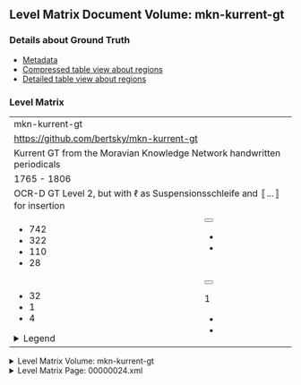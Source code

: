 <script type="text/javascript" charset="utf8" src="lang.js"> </script>
<link rel="stylesheet" href="table_hide.css"/>
<link rel="stylesheet" href="levelparser.css"/>
<div>
   <h2>Level Matrix Document Volume: mkn-kurrent-gt</h2>
   <h3>Details about Ground Truth</h3>
   <ul>
      <li>
         <a href="metadata">Metadata</a>
      </li>
      <li>
         <a href="table">Compressed table view about regions</a>
      </li>
      <li>
         <a href="overview">Detailed table view about regions</a>
      </li>
   </ul>
</div>
<div>
   <h3>Level Matrix</h3>
   <table class="volumelevel">
      <tr>
         <td class="vname" colspan="2">mkn-kurrent-gt</td>
      </tr>
      <tr>
         <td class="url" colspan="2">
            <a href="https://github.com/bertsky/mkn-kurrent-gt">https://github.com/bertsky/mkn-kurrent-gt</a>
         </td>
      </tr>
      <tr>
         <td class="description" colspan="2">Kurrent GT from the Moravian Knowledge Network handwritten periodicals</td>
      </tr>
      <tr>
         <td class="time" colspan="2">1765 - 1806</td>
      </tr>
      <tr>
         <td class="guidelines" colspan="2">OCR-D GT Level 2, but with ℓ as Suspensionsschleife and 〚...〛 for insertion</td>
      </tr>
      <tr>
         <td class="char">
            <ul>
               <li class="sumchar">742</li>
               <li class="ssl1">322</li>
               <li class="ssl2">110</li>
               <li class="ssl3">28</li>
            </ul>
         </td>
         <td class="leveldesc">
            <button type="button"
                    class="bilanguage"
                    onclick="changeLanguage()"
                    data-en="Deutsch"
                    data-de="English"> </button>
            <p class="bilanguage"
               data-de="Die Transkription des Korpus entspricht dem Level 1."
               data-en="The Transcription of volume corresponds to level 1."/>
            <ul>
               <li>
                  <a href="https://ocr-d.de/en/gt-guidelines/trans/trGrundsaetze.html">
                     <span class="bilanguage"
                           data-de="Allgemeines zu den Transkriptionslevel"
                           data-en="General explanation of the ground truth levels"/>
                  </a>
               </li>
               <li>
                  <a href="https://ocr-d.de/en/gt-guidelines/trans/tr_level_1_4.html">
                     <span class="bilanguage"
                           data-de="Transkribieren im Level 1."
                           data-en="How to Transcribe in Level 1."/>
                  </a>
                  <br/>
                  <br/>
               </li>
            </ul>
         </td>
      </tr>
      <tr>
         <td>
            <ul class="grid-l">
               <li class="key15">32</li>
               <li class="key16">1</li>
               <li class="key1">4</li>
            </ul>
            <details>
               <summary class="infolegend">Legend</summary>
               <dl class="grid">
                  <dt>TextLine</dt>
                  <dd>TextLine</dd>
                  <dt>Page</dt>
                  <dd>Page</dd>
                  <dt>TxtRegion</dt>
                  <dd>
                     <a href="https://ocr-d.de/en/gt-guidelines/trans/lytextregion.html"
                        target="_blank">TextRegion</a>
                  </dd>
               </dl>
            </details>
         </td>
         <td class="leveldesc">
            <button type="button"
                    class="bilanguage"
                    onclick="changeLanguage()"
                    data-en="Deutsch"
                    data-de="English"> </button>
            <p class="bilanguage"
               data-de="Layout-Transkription entspricht dem Level 1."
               data-en="Layout transcription corresponds to level 1."/>
            <span class="level">1</span>
            <ul>
               <li>
                  <a href="https://ocr-d.de/en/gt-guidelines/trans/structur_gt.html">
                     <span class="bilanguage"
                           data-de="Allgemeines zum Structure Ground Truth"
                           data-en="General explanation of the Structure Ground Truth"/>
                  </a>
               </li>
               <li>
                  <a href="https://ocr-d.de/en/gt-guidelines/trans/ly_level_1_5.html">
                     <span class="bilanguage"
                           data-de="Wie wird im Level 1 das Layout transkribiert."
                           data-en="How to transcribe the layout in Level 1."/>
                  </a>
               </li>
            </ul>
         </td>
      </tr>
   </table>
   <details>
      <summary class="volume">Level Matrix Volume: mkn-kurrent-gt</summary>
      <table class="volumelevel">
         <tr title="LATIN SMALL LIGATURE FI">
            <td class="l1" char="fi">1</td>
            <td class="l2" char="fi">1</td>
            <td class="l3" char="ﬁ">0</td>
         </tr>
         <tr title="LATIN SMALL LIGATURE LONG S T">
            <td class="l1" char="st">1</td>
            <td class="l2" char="ſt">6</td>
            <td class="l3" char="ﬅ">0</td>
         </tr>
         <tr title="LATIN SMALL LIGATURE ST">
            <td class="l1" char="st">1</td>
            <td class="l2" char="st">1</td>
            <td class="l3" char="ﬆ">0</td>
         </tr>
         <tr title="LEFTWARDS ARROW">
            <td class="l1" char="-">3</td>
            <td class="l2" char="←">0</td>
            <td class="l3" char="←">0</td>
         </tr>
         <tr title="RIGHTWARDS ARROW">
            <td class="l1" char="-">3</td>
            <td class="l2" char="→">0</td>
            <td class="l3" char="→">0</td>
         </tr>
         <tr title="HYPHEN">
            <td class="l1" char="-">3</td>
            <td class="l2" char="‐">0</td>
            <td class="l3" char="‐">0</td>
         </tr>
         <tr title="NON-BREAKING HYPHEN">
            <td class="l1" char="-">3</td>
            <td class="l2" char="‑">0</td>
            <td class="l3" char="‑">0</td>
         </tr>
         <tr title="FIGURE DASH">
            <td class="l1" char="-">3</td>
            <td class="l2" char="‒">0</td>
            <td class="l3" char="‒">0</td>
         </tr>
         <tr title="EN DASH">
            <td class="l1" char="-">3</td>
            <td class="l2" char="–">0</td>
            <td class="l3" char="–">0</td>
         </tr>
         <tr title="EM DASH">
            <td class="l1" char="--">0</td>
            <td class="l2" char="—">2</td>
            <td class="l3" char="—">2</td>
         </tr>
         <tr title="GREEK CAPITAL LETTER THETA">
            <td class="l1" char="Th">2</td>
            <td class="l2" char="Θ">0</td>
            <td class="l3" char="Θ">0</td>
         </tr>
         <tr title="GREEK SMALL LETTER THETA">
            <td class="l1" char="th">5</td>
            <td class="l2" char="θ">0</td>
            <td class="l3" char="θ">0</td>
         </tr>
         <tr title="LATIN SMALL LETTER I WITH CIRCUMFLEX">
            <td class="l1" char="ei">6</td>
            <td class="l2" char="î">0</td>
            <td class="l3" char="î">0</td>
         </tr>
         <tr title="LATIN SMALL LETTER U WITH CIRCUMFLEX">
            <td class="l1" char="au">3</td>
            <td class="l2" char="û">0</td>
            <td class="l3" char="û">0</td>
         </tr>
         <tr title="LATIN CAPITAL LETTER THORN">
            <td class="l1" char="Th">2</td>
            <td class="l2" char="Þ">0</td>
            <td class="l3" char="Þ">0</td>
         </tr>
         <tr title="LATIN SMALL LETTER THORN">
            <td class="l1" char="th">5</td>
            <td class="l2" char="þ">0</td>
            <td class="l3" char="þ">0</td>
         </tr>
         <tr title="LATIN CAPITAL LETTER ENG">
            <td class="l1" char="ng">2</td>
            <td class="l2" char="Ŋ">0</td>
            <td class="l3" char="Ŋ">0</td>
         </tr>
         <tr title="LATIN SMALL LETTER LONG S">
            <td class="l1" char="s">0</td>
            <td class="l2" char="ſ">18</td>
            <td class="l3" char="ſ">18</td>
         </tr>
         <tr title="LATIN SMALL LIGATURE AG">
            <td class="l1" char="ag">3</td>
            <td class="l2" char="ag">3</td>
            <td class="l3" char="">0</td>
         </tr>
         <tr title="LATIN SMALL LIGATURE AL">
            <td class="l1" char="al">2</td>
            <td class="l2" char="al">2</td>
            <td class="l3" char="">0</td>
         </tr>
         <tr title="LATIN SMALL LIGATURE AN">
            <td class="l1" char="an">7</td>
            <td class="l2" char="an">7</td>
            <td class="l3" char="">0</td>
         </tr>
         <tr title="LATIN SMALL LIGATURE A SMALL CAPITAL N">
            <td class="l1" char="an">7</td>
            <td class="l2" char="aɴ">0</td>
            <td class="l3" char="">0</td>
         </tr>
         <tr title="LATIN SMALL LIGATURE AR">
            <td class="l1" char="ar">10</td>
            <td class="l2" char="ar">10</td>
            <td class="l3" char="">0</td>
         </tr>
         <tr title="LATIN SMALL LIGATURE CT">
            <td class="l1" char="ct">2</td>
            <td class="l2" char="ct">2</td>
            <td class="l3" char="">0</td>
         </tr>
         <tr title="LATIN SMALL LIGATURE CH">
            <td class="l1" char="ch">16</td>
            <td class="l2" char="ch">16</td>
            <td class="l3" char="">0</td>
         </tr>
         <tr title="LATIN SMALL LIGATURE EY">
            <td class="l1" char="ey">2</td>
            <td class="l2" char="ey">2</td>
            <td class="l3" char="">0</td>
         </tr>
         <tr title="LATIN SMALL LIGATURE O R ROTUNDA">
            <td class="l1" char="or">1</td>
            <td class="l2" char="oꝛ">0</td>
            <td class="l3" char="">0</td>
         </tr>
         <tr title="LATIN SMALL LIGATURE OC">
            <td class="l1" char="oc">2</td>
            <td class="l2" char="oc">2</td>
            <td class="l3" char="">0</td>
         </tr>
         <tr title="LATIN SMALL LIGATURE LONG S DESCENDING T">
            <td class="l1" char="st">1</td>
            <td class="l2" char="ſt">6</td>
            <td class="l3" char="">0</td>
         </tr>
         <tr title="LATIN SMALL LIGATURE LONG S I">
            <td class="l1" char="si">1</td>
            <td class="l2" char="ſi">2</td>
            <td class="l3" char="">0</td>
         </tr>
         <tr title="LATIN SMALL LIGATURE LONG S P">
            <td class="l1" char="sp">1</td>
            <td class="l2" char="ſp">0</td>
            <td class="l3" char="">0</td>
         </tr>
         <tr title="LATIN SMALL LIGATURE LONG S CH">
            <td class="l1" char="sch">0</td>
            <td class="l2" char="ſch">9</td>
            <td class="l3" char="">0</td>
         </tr>
         <tr title="LATIN SMALL LETTER E WITH OGONEK AND MACRON">
            <td class="l1" char="en">26</td>
            <td class="l2" char="ę̄">0</td>
            <td class="l3" char="">0</td>
         </tr>
         <tr title="LATIN CAPITAL LETTER J WITH HIGH MACRON (ABOVE CHARACTER)">
            <td class="l1" char="Jn">1</td>
            <td class="l2" char="J̄">0</td>
            <td class="l3" char="">0</td>
         </tr>
         <tr title="LATIN SMALL LETTER L WITH HIGH MACRON (ABOVE CHARACTER)">
            <td class="l1" char="ln">1</td>
            <td class="l2" char="l̄">0</td>
            <td class="l3" char="">0</td>
         </tr>
         <tr title="LATIN SMALL LETTER M WITH MEDIUM-HIGH OVERLINE (ABOVE CHARACTER)">
            <td class="l1" char="m">0</td>
            <td class="l2" char="m̅">1</td>
            <td class="l3" char="">0</td>
         </tr>
         <tr title="LATIN SMALL LETTER O WITH STROKE AND MACRON">
            <td class="l1" char="ön">3</td>
            <td class="l2" char="ø̄">0</td>
            <td class="l3" char="">0</td>
         </tr>
         <tr title="LATIN SMALL LETTER THORN WITH ACUTE">
            <td class="l1" char="th">5</td>
            <td class="l2" char="þ́">0</td>
            <td class="l3" char="">0</td>
         </tr>
         <tr title="LATIN CAPITAL LETTER THORN WITH DOT BELOW">
            <td class="l1" char="Th">2</td>
            <td class="l2" char="Þ̣">0</td>
            <td class="l3" char="">0</td>
         </tr>
         <tr title="LATIN SMALL LETTER THORN WITH DOT BELOW">
            <td class="l1" char="th">5</td>
            <td class="l2" char="þ̣">0</td>
            <td class="l3" char="">0</td>
         </tr>
         <tr title="LATIN SMALL LETTER EU WITH CIRCUMFLEX">
            <td class="l1" char="eu">4</td>
            <td class="l2" char="eu᷍">0</td>
            <td class="l3" char="">0</td>
         </tr>
         <tr title="LATIN SMALL LETTER E WITH LATIN SMALL LETTER I ABOVE">
            <td class="l1" char="ei">6</td>
            <td class="l2" char="eͥ">0</td>
            <td class="l3" char="">0</td>
         </tr>
         <tr title="LATIN SMALL LETTER I WITH LATIN SMALL LETTER E ABOVE">
            <td class="l1" char="ie">9</td>
            <td class="l2" char="iͤ">0</td>
            <td class="l3" char="">0</td>
         </tr>
         <tr title="LATIN SMALL LETTER I WITH LATIN SMALL LETTER U ABOVE">
            <td class="l1" char="iu">1</td>
            <td class="l2" char="iͧ">0</td>
            <td class="l3" char="">0</td>
         </tr>
         <tr title="LATIN SMALL LETTER M WITH LATIN SMALL LETTER E ABOVE">
            <td class="l1" char="me">5</td>
            <td class="l2" char="mͤ">0</td>
            <td class="l3" char="">0</td>
         </tr>
         <tr title="LATIN SMALL LETTER O WITH LATIN SMALL LETTER V ABOVE">
            <td class="l1" char="ov">2</td>
            <td class="l2" char="oͮ">0</td>
            <td class="l3" char="">0</td>
         </tr>
         <tr title="LATIN SMALL LETTER W WITH LATIN SMALL LETTER E ABOVE">
            <td class="l1" char="we">1</td>
            <td class="l2" char="wͤ">0</td>
            <td class="l3" char="">0</td>
         </tr>
         <tr title="LATIN SMALL LETTER W WITH LATIN SMALL LETTER A ABOVE">
            <td class="l1" char="wa">1</td>
            <td class="l2" char="wͣ">0</td>
            <td class="l3" char="">0</td>
         </tr>
         <tr title="LATIN SMALL LETTER W WITH LATIN SMALL LETTER U ABOVE">
            <td class="l1" char="wu">1</td>
            <td class="l2" char="wͧ">0</td>
            <td class="l3" char="">0</td>
         </tr>
         <tr title="LATIN SMALL LETTER E WITH DIAERESIS AND MACRON">
            <td class="l1" char="en">26</td>
            <td class="l2" char="ë̄">0</td>
            <td class="l3" char="">0</td>
         </tr>
         <tr title="LATIN SMALL LETTER A WITH MACRON AND BREVE">
            <td class="l1" char="an">7</td>
            <td class="l2" char="ā̆">0</td>
            <td class="l3" char="">0</td>
         </tr>
         <tr title="LATIN SMALL LETTER E WITH MACRON AND BREVE">
            <td class="l1" char="en">26</td>
            <td class="l2" char="ē̆">0</td>
            <td class="l3" char="">0</td>
         </tr>
         <tr title="LATIN SMALL LETTER I WITH MACRON AND BREVE">
            <td class="l1" char="in">12</td>
            <td class="l2" char="ī̆">0</td>
            <td class="l3" char="">0</td>
         </tr>
         <tr title="LATIN SMALL LETTER O WITH MACRON AND BREVE">
            <td class="l1" char="on">5</td>
            <td class="l2" char="ō̆">0</td>
            <td class="l3" char="">0</td>
         </tr>
         <tr title="LATIN SMALL LETTER O WITH STROKE AND MACRON AND BREVE">
            <td class="l1" char="ön">3</td>
            <td class="l2" char="ø̄̆">0</td>
            <td class="l3" char="">0</td>
         </tr>
         <tr title="LATIN SMALL LETTER U WITH MACRON AND BREVE">
            <td class="l1" char="un">2</td>
            <td class="l2" char="ū̆">0</td>
            <td class="l3" char="">0</td>
         </tr>
         <tr title="LATIN SMALL LETTER A WITH MACRON AND ACUTE">
            <td class="l1" char="an">7</td>
            <td class="l2" char="ā́">0</td>
            <td class="l3" char="">0</td>
         </tr>
         <tr title="LATIN SMALL LETTER I WITH MACRON AND ACUTE">
            <td class="l1" char="in">12</td>
            <td class="l2" char="ī́">0</td>
            <td class="l3" char="">0</td>
         </tr>
         <tr title="LATIN SMALL LETTER O WITH STROKE AND MACRON AND ACUTE">
            <td class="l1" char="ön">3</td>
            <td class="l2" char="ø̄́">0</td>
            <td class="l3" char="">0</td>
         </tr>
         <tr title="LATIN SMALL LETTER U WITH MACRON AND ACUTE">
            <td class="l1" char="un">2</td>
            <td class="l2" char="ū́">0</td>
            <td class="l3" char="">0</td>
         </tr>
         <tr title="COMBINING LATIN SMALL LIGATURE AN">
            <td class="l1" char="an">7</td>
            <td class="l2" char="an">7</td>
            <td class="l3" char="">0</td>
         </tr>
         <tr title="COMBINING LATIN SMALL LIGATURE AR">
            <td class="l1" char="ar">10</td>
            <td class="l2" char="ar">10</td>
            <td class="l3" char="">0</td>
         </tr>
         <tr title="COMBINING LATIN SMALL LIGATURE A SMALL CAPITAL N">
            <td class="l1" char="an">7</td>
            <td class="l2" char="aɴ">0</td>
            <td class="l3" char="">0</td>
         </tr>
         <tr title="RUNIC LETTER ETH">
            <td class="l1" char="th">5</td>
            <td class="l2" char="ᚧ">0</td>
            <td class="l3" char="ᚧ">0</td>
         </tr>
         <tr title="RUNIC LETTER THURISAZ THURS THORN">
            <td class="l1" char="th">5</td>
            <td class="l2" char="ᚦ">0</td>
            <td class="l3" char="ᚦ">0</td>
         </tr>
         <tr title="SUPERSCRIPT MINUS">
            <td class="l1" char="-">3</td>
            <td class="l2" char="⁻">0</td>
            <td class="l3" char="⁻">0</td>
         </tr>
         <tr title="DOUBLE OBLIQUE HYPHEN">
            <td class="l1" char="-">3</td>
            <td class="l2" char="-">3</td>
            <td class="l3" char="⸗">8</td>
         </tr>
         <tr title="DOUBLE HYPHEN">
            <td class="l1" char="-">3</td>
            <td class="l2" char="⹀">0</td>
            <td class="l3" char="⹀">0</td>
         </tr>
      </table>
   </details>
   <details>
      <summary>Level Matrix Page: 00000024.xml</summary>
      <table class="pagelevel">
         <tr>
            <td class="dname" colspan="2">00000024.xml</td>
         </tr>
         <tr>
            <td class="char">
               <ul class="suml">
                  <li class="sumchar">742</li>
                  <li class="sl1">322</li>
                  <li class="sl2">110</li>
                  <li class="sl3">28</li>
               </ul>
            </td>
            <td class="leveldesc" colspan="3">
               <button type="button"
                       class="bilanguage"
                       onclick="changeLanguage()"
                       data-en="Deutsch"
                       data-de="English"> </button>
               <p class="bilanguage"
                  data-de="Transkription entspricht dem Level 1"
                  data-en="Transcription corresponds to level 1"/>
               <span class="level">1</span>
               <ul>
                  <li>
                     <a href="https://ocr-d.de/en/gt-guidelines/trans/trGrundsaetze.html">
                        <span class="bilanguage"
                              data-de="Allgemeines zu den Transkriptionslevel"
                              data-en="General explanation of the ground truth levels"/>
                     </a>
                  </li>
                  <li>
                     <a href="https://ocr-d.de/en/gt-guidelines/trans/tr_level_1_4.html">
                        <span class="bilanguage"
                              data-de="Wie wird im Level 1 transkribiert."
                              data-en="How to transcribe in Level 1."/>
                     </a>
                  </li>
               </ul>
            </td>
         </tr>
         <tr title="LATIN SMALL LIGATURE FI">
            <td class="l1" char="fi">1</td>
            <td class="l2" char="fi">1</td>
            <td class="l3" char="ﬁ">0</td>
         </tr>
         <tr title="LATIN SMALL LIGATURE LONG S T">
            <td class="l1" char="st">1</td>
            <td class="l2" char="ſt">6</td>
            <td class="l3" char="ﬅ">0</td>
         </tr>
         <tr title="LATIN SMALL LIGATURE ST">
            <td class="l1" char="st">1</td>
            <td class="l2" char="st">1</td>
            <td class="l3" char="ﬆ">0</td>
         </tr>
         <tr title="LEFTWARDS ARROW">
            <td class="l1" char="-">3</td>
            <td class="l2" char="←">0</td>
            <td class="l3" char="←">0</td>
         </tr>
         <tr title="RIGHTWARDS ARROW">
            <td class="l1" char="-">3</td>
            <td class="l2" char="→">0</td>
            <td class="l3" char="→">0</td>
         </tr>
         <tr title="HYPHEN">
            <td class="l1" char="-">3</td>
            <td class="l2" char="‐">0</td>
            <td class="l3" char="‐">0</td>
         </tr>
         <tr title="NON-BREAKING HYPHEN">
            <td class="l1" char="-">3</td>
            <td class="l2" char="‑">0</td>
            <td class="l3" char="‑">0</td>
         </tr>
         <tr title="FIGURE DASH">
            <td class="l1" char="-">3</td>
            <td class="l2" char="‒">0</td>
            <td class="l3" char="‒">0</td>
         </tr>
         <tr title="EN DASH">
            <td class="l1" char="-">3</td>
            <td class="l2" char="–">0</td>
            <td class="l3" char="–">0</td>
         </tr>
         <tr title="EM DASH">
            <td class="l1" char="--">0</td>
            <td class="l2" char="—">2</td>
            <td class="l3" char="—">2</td>
         </tr>
         <tr title="GREEK CAPITAL LETTER THETA">
            <td class="l1" char="Th">2</td>
            <td class="l2" char="Θ">0</td>
            <td class="l3" char="Θ">0</td>
         </tr>
         <tr title="GREEK SMALL LETTER THETA">
            <td class="l1" char="th">5</td>
            <td class="l2" char="θ">0</td>
            <td class="l3" char="θ">0</td>
         </tr>
         <tr title="LATIN SMALL LETTER I WITH CIRCUMFLEX">
            <td class="l1" char="ei">6</td>
            <td class="l2" char="î">0</td>
            <td class="l3" char="î">0</td>
         </tr>
         <tr title="LATIN SMALL LETTER U WITH CIRCUMFLEX">
            <td class="l1" char="au">3</td>
            <td class="l2" char="û">0</td>
            <td class="l3" char="û">0</td>
         </tr>
         <tr title="LATIN CAPITAL LETTER THORN">
            <td class="l1" char="Th">2</td>
            <td class="l2" char="Þ">0</td>
            <td class="l3" char="Þ">0</td>
         </tr>
         <tr title="LATIN SMALL LETTER THORN">
            <td class="l1" char="th">5</td>
            <td class="l2" char="þ">0</td>
            <td class="l3" char="þ">0</td>
         </tr>
         <tr title="LATIN CAPITAL LETTER ENG">
            <td class="l1" char="ng">2</td>
            <td class="l2" char="Ŋ">0</td>
            <td class="l3" char="Ŋ">0</td>
         </tr>
         <tr title="LATIN SMALL LETTER LONG S">
            <td class="l1" char="s">0</td>
            <td class="l2" char="ſ">18</td>
            <td class="l3" char="ſ">18</td>
         </tr>
         <tr title="LATIN SMALL LIGATURE AG">
            <td class="l1" char="ag">3</td>
            <td class="l2" char="ag">3</td>
            <td class="l3" char="">0</td>
         </tr>
         <tr title="LATIN SMALL LIGATURE AL">
            <td class="l1" char="al">2</td>
            <td class="l2" char="al">2</td>
            <td class="l3" char="">0</td>
         </tr>
         <tr title="LATIN SMALL LIGATURE AN">
            <td class="l1" char="an">7</td>
            <td class="l2" char="an">7</td>
            <td class="l3" char="">0</td>
         </tr>
         <tr title="LATIN SMALL LIGATURE A SMALL CAPITAL N">
            <td class="l1" char="an">7</td>
            <td class="l2" char="aɴ">0</td>
            <td class="l3" char="">0</td>
         </tr>
         <tr title="LATIN SMALL LIGATURE AR">
            <td class="l1" char="ar">10</td>
            <td class="l2" char="ar">10</td>
            <td class="l3" char="">0</td>
         </tr>
         <tr title="LATIN SMALL LIGATURE CT">
            <td class="l1" char="ct">2</td>
            <td class="l2" char="ct">2</td>
            <td class="l3" char="">0</td>
         </tr>
         <tr title="LATIN SMALL LIGATURE CH">
            <td class="l1" char="ch">16</td>
            <td class="l2" char="ch">16</td>
            <td class="l3" char="">0</td>
         </tr>
         <tr title="LATIN SMALL LIGATURE EY">
            <td class="l1" char="ey">2</td>
            <td class="l2" char="ey">2</td>
            <td class="l3" char="">0</td>
         </tr>
         <tr title="LATIN SMALL LIGATURE O R ROTUNDA">
            <td class="l1" char="or">1</td>
            <td class="l2" char="oꝛ">0</td>
            <td class="l3" char="">0</td>
         </tr>
         <tr title="LATIN SMALL LIGATURE OC">
            <td class="l1" char="oc">2</td>
            <td class="l2" char="oc">2</td>
            <td class="l3" char="">0</td>
         </tr>
         <tr title="LATIN SMALL LIGATURE LONG S DESCENDING T">
            <td class="l1" char="st">1</td>
            <td class="l2" char="ſt">6</td>
            <td class="l3" char="">0</td>
         </tr>
         <tr title="LATIN SMALL LIGATURE LONG S I">
            <td class="l1" char="si">1</td>
            <td class="l2" char="ſi">2</td>
            <td class="l3" char="">0</td>
         </tr>
         <tr title="LATIN SMALL LIGATURE LONG S P">
            <td class="l1" char="sp">1</td>
            <td class="l2" char="ſp">0</td>
            <td class="l3" char="">0</td>
         </tr>
         <tr title="LATIN SMALL LIGATURE LONG S CH">
            <td class="l1" char="sch">0</td>
            <td class="l2" char="ſch">9</td>
            <td class="l3" char="">0</td>
         </tr>
         <tr title="LATIN SMALL LETTER E WITH OGONEK AND MACRON">
            <td class="l1" char="en">26</td>
            <td class="l2" char="ę̄">0</td>
            <td class="l3" char="">0</td>
         </tr>
         <tr title="LATIN CAPITAL LETTER J WITH HIGH MACRON (ABOVE CHARACTER)">
            <td class="l1" char="Jn">1</td>
            <td class="l2" char="J̄">0</td>
            <td class="l3" char="">0</td>
         </tr>
         <tr title="LATIN SMALL LETTER L WITH HIGH MACRON (ABOVE CHARACTER)">
            <td class="l1" char="ln">1</td>
            <td class="l2" char="l̄">0</td>
            <td class="l3" char="">0</td>
         </tr>
         <tr title="LATIN SMALL LETTER M WITH MEDIUM-HIGH OVERLINE (ABOVE CHARACTER)">
            <td class="l1" char="m">0</td>
            <td class="l2" char="m̅">1</td>
            <td class="l3" char="">0</td>
         </tr>
         <tr title="LATIN SMALL LETTER O WITH STROKE AND MACRON">
            <td class="l1" char="ön">3</td>
            <td class="l2" char="ø̄">0</td>
            <td class="l3" char="">0</td>
         </tr>
         <tr title="LATIN SMALL LETTER THORN WITH ACUTE">
            <td class="l1" char="th">5</td>
            <td class="l2" char="þ́">0</td>
            <td class="l3" char="">0</td>
         </tr>
         <tr title="LATIN CAPITAL LETTER THORN WITH DOT BELOW">
            <td class="l1" char="Th">2</td>
            <td class="l2" char="Þ̣">0</td>
            <td class="l3" char="">0</td>
         </tr>
         <tr title="LATIN SMALL LETTER THORN WITH DOT BELOW">
            <td class="l1" char="th">5</td>
            <td class="l2" char="þ̣">0</td>
            <td class="l3" char="">0</td>
         </tr>
         <tr title="LATIN SMALL LETTER EU WITH CIRCUMFLEX">
            <td class="l1" char="eu">4</td>
            <td class="l2" char="eu᷍">0</td>
            <td class="l3" char="">0</td>
         </tr>
         <tr title="LATIN SMALL LETTER E WITH LATIN SMALL LETTER I ABOVE">
            <td class="l1" char="ei">6</td>
            <td class="l2" char="eͥ">0</td>
            <td class="l3" char="">0</td>
         </tr>
         <tr title="LATIN SMALL LETTER I WITH LATIN SMALL LETTER E ABOVE">
            <td class="l1" char="ie">9</td>
            <td class="l2" char="iͤ">0</td>
            <td class="l3" char="">0</td>
         </tr>
         <tr title="LATIN SMALL LETTER I WITH LATIN SMALL LETTER U ABOVE">
            <td class="l1" char="iu">1</td>
            <td class="l2" char="iͧ">0</td>
            <td class="l3" char="">0</td>
         </tr>
         <tr title="LATIN SMALL LETTER M WITH LATIN SMALL LETTER E ABOVE">
            <td class="l1" char="me">5</td>
            <td class="l2" char="mͤ">0</td>
            <td class="l3" char="">0</td>
         </tr>
         <tr title="LATIN SMALL LETTER O WITH LATIN SMALL LETTER V ABOVE">
            <td class="l1" char="ov">2</td>
            <td class="l2" char="oͮ">0</td>
            <td class="l3" char="">0</td>
         </tr>
         <tr title="LATIN SMALL LETTER W WITH LATIN SMALL LETTER E ABOVE">
            <td class="l1" char="we">1</td>
            <td class="l2" char="wͤ">0</td>
            <td class="l3" char="">0</td>
         </tr>
         <tr title="LATIN SMALL LETTER W WITH LATIN SMALL LETTER A ABOVE">
            <td class="l1" char="wa">1</td>
            <td class="l2" char="wͣ">0</td>
            <td class="l3" char="">0</td>
         </tr>
         <tr title="LATIN SMALL LETTER W WITH LATIN SMALL LETTER U ABOVE">
            <td class="l1" char="wu">1</td>
            <td class="l2" char="wͧ">0</td>
            <td class="l3" char="">0</td>
         </tr>
         <tr title="LATIN SMALL LETTER E WITH DIAERESIS AND MACRON">
            <td class="l1" char="en">26</td>
            <td class="l2" char="ë̄">0</td>
            <td class="l3" char="">0</td>
         </tr>
         <tr title="LATIN SMALL LETTER A WITH MACRON AND BREVE">
            <td class="l1" char="an">7</td>
            <td class="l2" char="ā̆">0</td>
            <td class="l3" char="">0</td>
         </tr>
         <tr title="LATIN SMALL LETTER E WITH MACRON AND BREVE">
            <td class="l1" char="en">26</td>
            <td class="l2" char="ē̆">0</td>
            <td class="l3" char="">0</td>
         </tr>
         <tr title="LATIN SMALL LETTER I WITH MACRON AND BREVE">
            <td class="l1" char="in">12</td>
            <td class="l2" char="ī̆">0</td>
            <td class="l3" char="">0</td>
         </tr>
         <tr title="LATIN SMALL LETTER O WITH MACRON AND BREVE">
            <td class="l1" char="on">5</td>
            <td class="l2" char="ō̆">0</td>
            <td class="l3" char="">0</td>
         </tr>
         <tr title="LATIN SMALL LETTER O WITH STROKE AND MACRON AND BREVE">
            <td class="l1" char="ön">3</td>
            <td class="l2" char="ø̄̆">0</td>
            <td class="l3" char="">0</td>
         </tr>
         <tr title="LATIN SMALL LETTER U WITH MACRON AND BREVE">
            <td class="l1" char="un">2</td>
            <td class="l2" char="ū̆">0</td>
            <td class="l3" char="">0</td>
         </tr>
         <tr title="LATIN SMALL LETTER A WITH MACRON AND ACUTE">
            <td class="l1" char="an">7</td>
            <td class="l2" char="ā́">0</td>
            <td class="l3" char="">0</td>
         </tr>
         <tr title="LATIN SMALL LETTER I WITH MACRON AND ACUTE">
            <td class="l1" char="in">12</td>
            <td class="l2" char="ī́">0</td>
            <td class="l3" char="">0</td>
         </tr>
         <tr title="LATIN SMALL LETTER O WITH STROKE AND MACRON AND ACUTE">
            <td class="l1" char="ön">3</td>
            <td class="l2" char="ø̄́">0</td>
            <td class="l3" char="">0</td>
         </tr>
         <tr title="LATIN SMALL LETTER U WITH MACRON AND ACUTE">
            <td class="l1" char="un">2</td>
            <td class="l2" char="ū́">0</td>
            <td class="l3" char="">0</td>
         </tr>
         <tr title="COMBINING LATIN SMALL LIGATURE AN">
            <td class="l1" char="an">7</td>
            <td class="l2" char="an">7</td>
            <td class="l3" char="">0</td>
         </tr>
         <tr title="COMBINING LATIN SMALL LIGATURE AR">
            <td class="l1" char="ar">10</td>
            <td class="l2" char="ar">10</td>
            <td class="l3" char="">0</td>
         </tr>
         <tr title="COMBINING LATIN SMALL LIGATURE A SMALL CAPITAL N">
            <td class="l1" char="an">7</td>
            <td class="l2" char="aɴ">0</td>
            <td class="l3" char="">0</td>
         </tr>
         <tr title="RUNIC LETTER ETH">
            <td class="l1" char="th">5</td>
            <td class="l2" char="ᚧ">0</td>
            <td class="l3" char="ᚧ">0</td>
         </tr>
         <tr title="RUNIC LETTER THURISAZ THURS THORN">
            <td class="l1" char="th">5</td>
            <td class="l2" char="ᚦ">0</td>
            <td class="l3" char="ᚦ">0</td>
         </tr>
         <tr title="SUPERSCRIPT MINUS">
            <td class="l1" char="-">3</td>
            <td class="l2" char="⁻">0</td>
            <td class="l3" char="⁻">0</td>
         </tr>
         <tr title="DOUBLE OBLIQUE HYPHEN">
            <td class="l1" char="-">3</td>
            <td class="l2" char="-">3</td>
            <td class="l3" char="⸗">8</td>
         </tr>
         <tr title="DOUBLE HYPHEN">
            <td class="l1" char="-">3</td>
            <td class="l2" char="⹀">0</td>
            <td class="l3" char="⹀">0</td>
         </tr>
      </table>
   </details>
</div>
